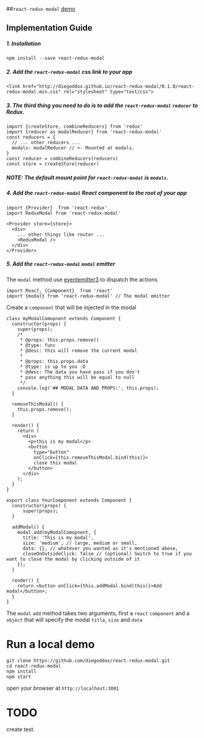 ##`react-redux-modal` [demo](http://diegoddox.github.io/react-redux-modal/)

## Implementation Guide

##### 1. Installation

`npm install --save react-redux-modal`

##### 2. Add the `react-redux-modal` css link to your app
```
<link href="http://diegoddox.github.io/react-redux-modal/0.1.0/react-redux-modal.min.css" rel="stylesheet" type="text/css">
```
##### 3. The third thing you need to do is to add the `react-redux-modal` `reducer` to Redux.

```
import {createStore, combineReducers} from 'redux'
import {reducer as modalReducer} from 'react-redux-modal'
const reducers = {
  // ... other reducers ...
  modals: modalReducer // <- Mounted at modals.
}
const reducer = combineReducers(reducers)
const store = createStore(reducer)
```

##### NOTE: The default mount point for `react-redux-modal` is `modals`.

##### 4. Add the `react-redux-modal` React component to the root of your app
```
import {Provider}  from 'react-redux'
import ReduxModal from 'react-redux-modal'

<Provider store={store}>
  <div>
    ... other things like router ...
    <ReduxModal />
  </div>
</Provider>
```

##### 5. Add the `react-redux-modal`  `modal` emitter
The `modal` method use [eventemitter3](https://github.com/primus/eventemitter3) to dispatch the actions

```
import React, {Component}  from 'react'
import {modal} from 'react-redux-modal' // The modal emitter
```

Create a `component` that will be injected in the modal
```
class myModalComopnent extends Component {
  constructor(props) {
    super(props);
    /*
     * @props: this.props.remove()
     * @type: func
     * @desc: this will remove the current modal
     * 
     * @props: this.props.data
     * @type: is up to you :D
     * @desc: The data you have pass if you don't
     * pass anything this will be equal to null
     */
    console.log('## MODAL DATA AND PROPS:', this.props);
  }

  removeThisModal() {
    this.props.remove();
  }
	
  render() {
    return (
      <div>
        <p>this is my modal</p>
        <button
          type="button"
          onClick={this.removeThisModal.bind(this)}>
          close this modal
        </button>
      </div>
    );
  }
}
```
```
export class YourComponent extends Component {
  constructor(props) {
	  super(props);
  }

  addModal() {
    modal.add(myModalComopnent, {
      title: 'This is my modal',
      size: 'medium', // large, medium or small,
      data: {}, // whatever you wanted as it's mentioned above,
      closeOnOutsideClick: false // (optional) Switch to true if you want to close the modal by clicking outside of it
    });
  }
  
  render() {
    return <button onClick={this.addModal.bind(this)}>Add modal</button>;
  }
}
```

The `modal` `add` method takes two arguments, first a `react` `component`  and a `object` that will specify the modal `title`, `size` and `data` 

# Run a local demo
```
git clone https://github.com/diegoddox/react-redux-modal.git
cd react-redux-modal
npm install
npm start
```
open your browser at `http://localhost:3001`

# TODO
create test.
